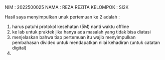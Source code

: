 NIM : 2022500025
NAMA : REZA REZITA
KELOMPOK : SI2K

Hasil saya menyimpulkan unuk pertemuan ke 2 adalah :
1) harus patuhi protokol kesehatan (5M) nanti waktu offline
2) ke lab untuk praktek  jika hanya ada masalah yang tidak bisa diatasi
3) menjelaskan bahwa tiap pertemuan itu wajib menyimpulkan pembahasan divideo untuk mendapatkan nilai kehadiran (untuk catatan digital)
4) 
